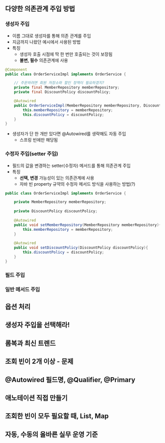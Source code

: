 ## 다양한 의존관계 주입 방법
### 생성자 주입
- 이름 그대로 생성자를 통해 의존 관계를 주입
- 지금까지 나왔던 예시에서 사용된 방법
- 특징
  - 생성자 호출 시점에 딱 한 번만 호출되는 것이 보장됨
  - **불변, 필수** 의존관계에 사용
```java
@Component
public class OrderServiceImpl implements OrderService {

    // 주문하려면 회원 저장소와 할인 정책이 필요하겠지?
    private final MemberRepository memberRepository;
    private final DiscountPolicy discountPolicy;

    @Autowired
    public OrderServiceImpl(MemberRepository memberRepository, DiscountPolicy discountPolicy) {
        this.memberRepository = memberRepository;
        this.discountPolicy = discountPolicy;
    }
}
```
- 생성자가 단 한 개만 있다면 @Autowired를 생략해도 자동 주입
  - 스프링 빈에만 해당됨
### 수정자 주입(setter 주입)
- 필드의 값을 변경하는 setter(수정자) 메서드를 통해 의존관계 주입
- 특징
  - **선택, 변경** 가능성이 있는 의존관계에 사용
  - 자바 빈 property 규약의 수정자 메서드 방식을 사용하는 방법(?)
```java
public class OrderServiceImpl implements OrderService {

    private MemberRepository memberRepository;
    
    private DiscountPolicy discountPolicy;
    
    @Autowired
    public void setMemberRepository(MemberRepository memberRepository){
        this.memberRepository = memberRepository;
    }
    
    @Autowired
    public void setDiscountPolicy(DiscountPolicy discountPolicy){
        this.discountPolicy = discountPolicy;
    }
}
```
### 필드 주입
### 일반 메서드 주입
## 옵션 처리
## 생성자 주입을 선택해라!
## 롬복과 최신 트렌드
## 조회 빈이 2개 이상 - 문제
## @Autowired 필드명, @Qualifier, @Primary
## 애노테이션 직접 만들기
## 조회한 빈이 모두 필요할 때, List, Map
## 자동, 수동의 올바른 실무 운영 기준
